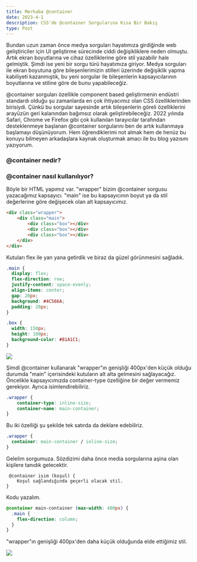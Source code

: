 ```yaml
---
title: Merhaba @container
date: 2023-4-1
description: CSS'de @container Sorgularına Kısa Bir Bakış 
type: Post
---
```


Bundan uzun zaman önce medya sorguları hayatımıza girdiğinde web geliştiriciler için UI geliştirme sürecinde ciddi değişikliklere neden olmuştu. Artık ekran boyutlarına ve cihaz özelliklerine göre stil yazabilir hale gelmiştik. Şimdi ise yeni bir sorgu türü hayatımıza giriyor. Medya sorguları ile ekran boyutuna göre bileşenlerimizin stilleri üzerinde değişiklik yapma kabiliyeti kazanmıştık, bu yeni sorgular ile bileşenlerin kapsayıcılarının boyutlarına ve stiline göre de bunu yapabileceğiz. 

@container sorguları özellikle component based geliştirmenin endüstri standardı olduğu şu zamanlarda en çok ihtiyacımız olan CSS özelliklerinden birisiydi. Çünkü bu sorgular sayesinde artık bileşenlerin göreli özelliklerini arayüzün geri kalanından bağımsız olarak geliştirebileceğiz. 2022 yılında Safari, Chrome ve Firefox gibi çok kullanılan tarayıcılar tarafından desteklenmeye başlanan @container sorgularını ben de artık kullanmaya başlamayı düşünüyorum. Hem öğrendiklerimi not almak hem de henüz bu konuyu bilmeyen arkadaşlara kaynak oluşturmak amacı ile bu blog yazısını yazıyorum.

### @container nedir?

### @container nasıl kullanılıyor?

Böyle bir HTML yapımız var. "wrapper" bizim @container sorgusu yazacağımız kapsayıcı. "main" ise bu kapsayıcının boyut ya da stil değerlerine göre değişecek olan alt kapsayıcımız.

```html
<div class="wrapper">
    <div class="main">
        <div class="box"></div>
        <div class="box"></div>
        <div class="box"></div>
    </div>
</div>
```

Kutuları flex ile yan yana getirdik ve biraz da güzel görünmesini sağladık.

```css
.main {
  display: flex;
  flex-direction: row;
  justify-content: space-evenly;
  align-items: center;
  gap: 20px;
  background: #4C566A;
  padding: 20px;
}

.box {
  width: 150px;
  height: 100px;
  background-color: #81A1C1;
}
```

![](/content-img/container-1.PNG)

Şimdi @container kullanarak "wrapper"ın genişliği 400px'den küçük olduğu durumda "main" içerisindeki kutuların alt alta gelmesini sağlayacağız. Öncelikle kapsayıcımızda container-type özelliğine bir değer vermemiz gerekiyor. Ayrıca isimlendirebiliriz.

```css
.wrapper {
    container-type: inline-size;
    container-name: main-container;
}
```

Bu iki özelliği şu şekilde tek satırda da deklare edebiliriz.

```css
.wrapper {
  container: main-container / inline-size;
}
```

Gelelim sorgumuza. Sözdizimi daha önce media sorgularına aşina olan kişilere tanıdık gelecektir.

```plaintext
 @container isim (koşul) {
    Koşul sağlandığında geçerli olacak stil.
}
```

Kodu yazalım.

```css
@container main-container (max-width: 400px) {
  .main {
    flex-direction: column;
  }
}
```
"wrapper"ın genişliği 400px'den daha küçük olduğunda elde ettiğimiz stil.

![](/content-img/container-2.PNG)
